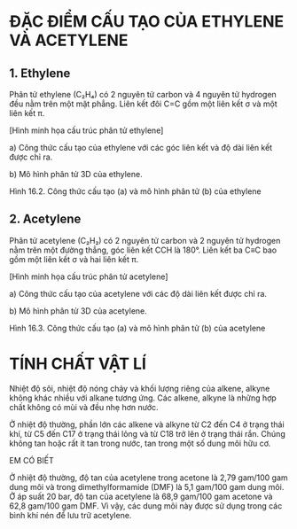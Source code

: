 # ĐẶC ĐIỂM CẤU TẠO CỦA ETHYLENE VÀ ACETYLENE

## 1. Ethylene

Phân tử ethylene (C₂H₄) có 2 nguyên tử carbon và 4 nguyên tử hydrogen đều nằm trên một mặt phẳng. Liên kết đôi C=C gồm một liên kết σ và một liên kết π.

[Hình minh họa cấu trúc phân tử ethylene]

a) Công thức cấu tạo của ethylene với các góc liên kết và độ dài liên kết được chỉ ra.

b) Mô hình phân tử 3D của ethylene.

Hình 16.2. Công thức cấu tạo (a) và mô hình phân tử (b) của ethylene

## 2. Acetylene

Phân tử acetylene (C₂H₂) có 2 nguyên tử carbon và 2 nguyên tử hydrogen nằm trên một đường thẳng, góc liên kết CCH là 180°. Liên kết ba C≡C bao gồm một liên kết σ và hai liên kết π.

[Hình minh họa cấu trúc phân tử acetylene]

a) Công thức cấu tạo của acetylene với các độ dài liên kết được chỉ ra.

b) Mô hình phân tử 3D của acetylene.

Hình 16.3. Công thức cấu tạo (a) và mô hình phân tử (b) của acetylene

# TÍNH CHẤT VẬT LÍ

Nhiệt độ sôi, nhiệt độ nóng chảy và khối lượng riêng của alkene, alkyne không khác nhiều với alkane tương ứng. Các alkene, alkyne là những hợp chất không có mùi và đều nhẹ hơn nước.

Ở nhiệt độ thường, phần lớn các alkene và alkyne từ C2 đến C4 ở trạng thái khí, từ C5 đến C17 ở trạng thái lỏng và từ C18 trở lên ở trạng thái rắn. Chúng không tan hoặc rất ít tan trong nước, tan trong một số dung môi hữu cơ.

EM CÓ BIẾT

Ở nhiệt độ thường, độ tan của acetylene trong acetone là 2,79 gam/100 gam dung môi và trong dimethylformamide (DMF) là 5,1 gam/100 gam dung môi. Ở áp suất 20 bar, độ tan của acetylene là 68,9 gam/100 gam acetone và 62,8 gam/100 gam DMF. Vì vậy, các dung môi này được sử dụng trong các bình khí nén để lưu trữ acetylene.